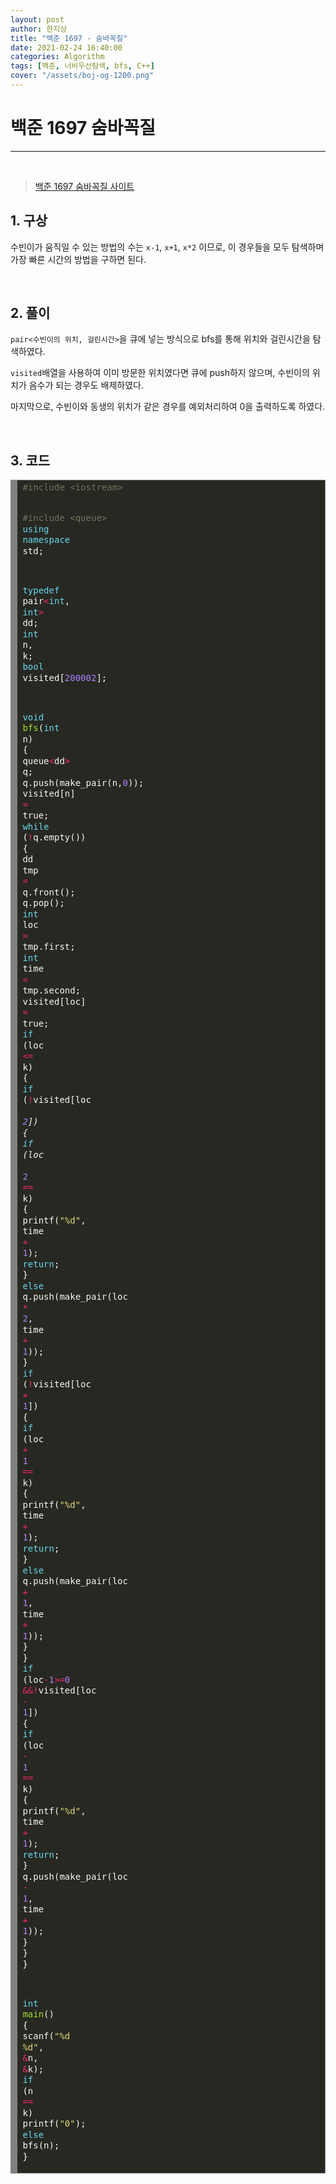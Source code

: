 ```yaml
---
layout: post
author: 한지상
title: "백준 1697 - 숨바꼭질"
date: 2021-02-24 16:40:00
categories: Algorithm
tags: [백준, 너비우선탐색, bfs, C++]
cover: "/assets/boj-og-1200.png"
---
```


# 백준 1697 숨바꼭질
---

<br>

> [백준 1697 숨바꼭질 사이트](https://www.acmicpc.net/problem/1697)


## 1. 구상

수빈이가 움직일 수 있는 방법의 수는 `x-1`, `x+1`, `x*2` 이므로, 이 경우들을 모두 탐색하며 가장 빠른 시간의 방법을 구하면 된다.

<br>

## 2. 풀이

`pair<수빈이의 위치, 걸린시간>`을 큐에 넣는 방식으로 bfs를 통해 위치와 걸린시간을 탐색하였다.

`visited`배열을 사용하여 이미 방문한 위치였다면 큐에 push하지 않으며, 수빈이의 위치가 음수가 되는 경우도 배제하였다.

마지막으로, 수빈이와 동생의 위치가 같은 경우를 예외처리하여 0을 출력하도록 하였다.

<br>

## 3. 코드

<!-- HTML generated using hilite.me --><div style="background: #272822; overflow:auto;width:auto;border:solid gray;border-width:.1em .1em .1em .8em;padding:.2em .6em;"><pre style="margin: 0; line-height: 125%"><span style="color: #75715e">#include &lt;iostream&gt;</span>
<span style="color: #75715e">#include &lt;queue&gt;</span>
<span style="color: #66d9ef">using</span> <span style="color: #66d9ef">namespace</span> <span style="color: #f8f8f2">std;</span>

<span style="color: #66d9ef">typedef</span> <span style="color: #f8f8f2">pair</span><span style="color: #f92672">&lt;</span><span style="color: #66d9ef">int</span><span style="color: #f8f8f2">,</span> <span style="color: #66d9ef">int</span><span style="color: #f92672">&gt;</span> <span style="color: #f8f8f2">dd;</span>
<span style="color: #66d9ef">int</span> <span style="color: #f8f8f2">n,</span> <span style="color: #f8f8f2">k;</span>
<span style="color: #66d9ef">bool</span> <span style="color: #f8f8f2">visited[</span><span style="color: #ae81ff">200002</span><span style="color: #f8f8f2">];</span>

<span style="color: #66d9ef">void</span> <span style="color: #a6e22e">bfs</span><span style="color: #f8f8f2">(</span><span style="color: #66d9ef">int</span> <span style="color: #f8f8f2">n)</span>
<span style="color: #f8f8f2">{</span>
	<span style="color: #f8f8f2">queue</span><span style="color: #f92672">&lt;</span><span style="color: #f8f8f2">dd</span><span style="color: #f92672">&gt;</span> <span style="color: #f8f8f2">q;</span>
	<span style="color: #f8f8f2">q.push(make_pair(n,</span><span style="color: #ae81ff">0</span><span style="color: #f8f8f2">));</span>
	<span style="color: #f8f8f2">visited[n]</span> <span style="color: #f92672">=</span> <span style="color: #f8f8f2">true;</span>
	<span style="color: #66d9ef">while</span> <span style="color: #f8f8f2">(</span><span style="color: #f92672">!</span><span style="color: #f8f8f2">q.empty())</span>
	<span style="color: #f8f8f2">{</span>
		<span style="color: #f8f8f2">dd</span> <span style="color: #f8f8f2">tmp</span> <span style="color: #f92672">=</span> <span style="color: #f8f8f2">q.front();</span>
		<span style="color: #f8f8f2">q.pop();</span>
		<span style="color: #66d9ef">int</span> <span style="color: #f8f8f2">loc</span> <span style="color: #f92672">=</span> <span style="color: #f8f8f2">tmp.first;</span>
		<span style="color: #66d9ef">int</span> <span style="color: #f8f8f2">time</span> <span style="color: #f92672">=</span> <span style="color: #f8f8f2">tmp.second;</span>
		<span style="color: #f8f8f2">visited[loc]</span> <span style="color: #f92672">=</span> <span style="color: #f8f8f2">true;</span>
		<span style="color: #66d9ef">if</span> <span style="color: #f8f8f2">(loc</span> <span style="color: #f92672">&lt;=</span> <span style="color: #f8f8f2">k)</span>
		<span style="color: #f8f8f2">{</span>
			<span style="color: #66d9ef">if</span> <span style="color: #f8f8f2">(</span><span style="color: #f92672">!</span><span style="color: #f8f8f2">visited[loc</span> <span style="color: #f92672">*</span> <span style="color: #ae81ff">2</span><span style="color: #f8f8f2">])</span>
			<span style="color: #f8f8f2">{</span>
				<span style="color: #66d9ef">if</span> <span style="color: #f8f8f2">(loc</span> <span style="color: #f92672">*</span> <span style="color: #ae81ff">2</span> <span style="color: #f92672">==</span> <span style="color: #f8f8f2">k)</span>
				<span style="color: #f8f8f2">{</span>
					<span style="color: #f8f8f2">printf(</span><span style="color: #e6db74">&quot;%d&quot;</span><span style="color: #f8f8f2">,</span> <span style="color: #f8f8f2">time</span> <span style="color: #f92672">+</span> <span style="color: #ae81ff">1</span><span style="color: #f8f8f2">);</span>
					<span style="color: #66d9ef">return</span><span style="color: #f8f8f2">;</span>
				<span style="color: #f8f8f2">}</span>
				<span style="color: #66d9ef">else</span> <span style="color: #f8f8f2">q.push(make_pair(loc</span> <span style="color: #f92672">*</span> <span style="color: #ae81ff">2</span><span style="color: #f8f8f2">,</span> <span style="color: #f8f8f2">time</span> <span style="color: #f92672">+</span> <span style="color: #ae81ff">1</span><span style="color: #f8f8f2">));</span>
			<span style="color: #f8f8f2">}</span>
			<span style="color: #66d9ef">if</span> <span style="color: #f8f8f2">(</span><span style="color: #f92672">!</span><span style="color: #f8f8f2">visited[loc</span> <span style="color: #f92672">+</span> <span style="color: #ae81ff">1</span><span style="color: #f8f8f2">])</span>
			<span style="color: #f8f8f2">{</span>
				<span style="color: #66d9ef">if</span> <span style="color: #f8f8f2">(loc</span> <span style="color: #f92672">+</span> <span style="color: #ae81ff">1</span> <span style="color: #f92672">==</span> <span style="color: #f8f8f2">k)</span>
				<span style="color: #f8f8f2">{</span>
					<span style="color: #f8f8f2">printf(</span><span style="color: #e6db74">&quot;%d&quot;</span><span style="color: #f8f8f2">,</span> <span style="color: #f8f8f2">time</span> <span style="color: #f92672">+</span> <span style="color: #ae81ff">1</span><span style="color: #f8f8f2">);</span>
					<span style="color: #66d9ef">return</span><span style="color: #f8f8f2">;</span>
				<span style="color: #f8f8f2">}</span>
				<span style="color: #66d9ef">else</span> <span style="color: #f8f8f2">q.push(make_pair(loc</span> <span style="color: #f92672">+</span> <span style="color: #ae81ff">1</span><span style="color: #f8f8f2">,</span> <span style="color: #f8f8f2">time</span> <span style="color: #f92672">+</span> <span style="color: #ae81ff">1</span><span style="color: #f8f8f2">));</span>
			<span style="color: #f8f8f2">}</span>
		<span style="color: #f8f8f2">}</span>
		<span style="color: #66d9ef">if</span> <span style="color: #f8f8f2">(loc</span><span style="color: #f92672">-</span><span style="color: #ae81ff">1</span><span style="color: #f92672">&gt;=</span><span style="color: #ae81ff">0</span> <span style="color: #f92672">&amp;&amp;!</span><span style="color: #f8f8f2">visited[loc</span> <span style="color: #f92672">-</span> <span style="color: #ae81ff">1</span><span style="color: #f8f8f2">])</span>
		<span style="color: #f8f8f2">{</span>
			<span style="color: #66d9ef">if</span> <span style="color: #f8f8f2">(loc</span> <span style="color: #f92672">-</span> <span style="color: #ae81ff">1</span> <span style="color: #f92672">==</span> <span style="color: #f8f8f2">k)</span>
			<span style="color: #f8f8f2">{</span>
				<span style="color: #f8f8f2">printf(</span><span style="color: #e6db74">&quot;%d&quot;</span><span style="color: #f8f8f2">,</span> <span style="color: #f8f8f2">time</span> <span style="color: #f92672">+</span> <span style="color: #ae81ff">1</span><span style="color: #f8f8f2">);</span>
				<span style="color: #66d9ef">return</span><span style="color: #f8f8f2">;</span>
			<span style="color: #f8f8f2">}</span>
			<span style="color: #f8f8f2">q.push(make_pair(loc</span> <span style="color: #f92672">-</span> <span style="color: #ae81ff">1</span><span style="color: #f8f8f2">,</span> <span style="color: #f8f8f2">time</span> <span style="color: #f92672">+</span> <span style="color: #ae81ff">1</span><span style="color: #f8f8f2">));</span>
		<span style="color: #f8f8f2">}</span>
	<span style="color: #f8f8f2">}</span>
<span style="color: #f8f8f2">}</span>

<span style="color: #66d9ef">int</span> <span style="color: #a6e22e">main</span><span style="color: #f8f8f2">()</span>
<span style="color: #f8f8f2">{</span>
	<span style="color: #f8f8f2">scanf(</span><span style="color: #e6db74">&quot;%d %d&quot;</span><span style="color: #f8f8f2">,</span> <span style="color: #f92672">&amp;</span><span style="color: #f8f8f2">n,</span> <span style="color: #f92672">&amp;</span><span style="color: #f8f8f2">k);</span>
	<span style="color: #66d9ef">if</span> <span style="color: #f8f8f2">(n</span> <span style="color: #f92672">==</span> <span style="color: #f8f8f2">k)</span> <span style="color: #f8f8f2">printf(</span><span style="color: #e6db74">&quot;0&quot;</span><span style="color: #f8f8f2">);</span>
	<span style="color: #66d9ef">else</span> <span style="color: #f8f8f2">bfs(n);</span>
<span style="color: #f8f8f2">}</span>
</pre></div>
